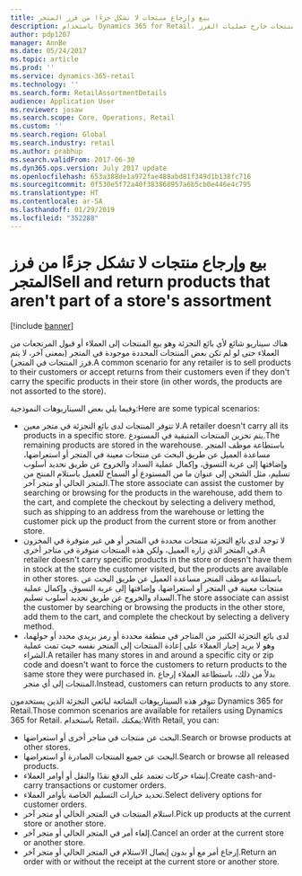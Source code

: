 ```yaml
---
title: بيع وإرجاع منتجات لا تشكل جزءًا من فرز المتجر
description: باستخدام Dynamics 365 for Retail، بيع وإرجاع المنتجات خارج عمليات الفرز.
author: pdp1207
manager: AnnBe
ms.date: 05/24/2017
ms.topic: article
ms.prod: ''
ms.service: dynamics-365-retail
ms.technology: ''
ms.search.form: RetailAssortmentDetails
audience: Application User
ms.reviewer: josaw
ms.search.scope: Core, Operations, Retail
ms.custom: ''
ms.search.region: Global
ms.search.industry: retail
ms.author: prabhup
ms.search.validFrom: 2017-06-30
ms.dyn365.ops.version: July 2017 update
ms.openlocfilehash: 653a388de1a972fae488abd81f349d1b138fc716
ms.sourcegitcommit: 0f530e5f72a40f383868957a6b5cb0e446e4c795
ms.translationtype: HT
ms.contentlocale: ar-SA
ms.lasthandoff: 01/29/2019
ms.locfileid: "352288"
---
```

# <a name="sell-and-return-products-that-arent-part-of-a-stores-assortment"></a><span data-ttu-id="1028f-103">بيع وإرجاع منتجات لا تشكل جزءًا من فرز المتجر</span><span class="sxs-lookup"><span data-stu-id="1028f-103">Sell and return products that aren't part of a store's assortment</span></span>

[!include [banner](includes/banner.md)]

<span data-ttu-id="1028f-104">هناك سيناريو شائع لأي بائع التجزئة وهو بيع المنتجات إلى العملاء أو قبول المرتجعات من العملاء حتى لو لم تكن بعض المنتجات المحددة موجودة في المتجر (بمعنى آخر، لا يتم فرز المنتجات في المتجر).</span><span class="sxs-lookup"><span data-stu-id="1028f-104">A common scenario for any retailer is to sell products to their customers or accept returns from their customers even if they don't carry the specific products in their store (in other words, the products are not assorted to the store).</span></span>

<span data-ttu-id="1028f-105">وفيما يلي بعض السيناريوهات النموذجية:</span><span class="sxs-lookup"><span data-stu-id="1028f-105">Here are some typical scenarios:</span></span>

+ <span data-ttu-id="1028f-106">لا تتوفر المنتجات لدى بائع التجزئة في متجر معين.</span><span class="sxs-lookup"><span data-stu-id="1028f-106">A retailer doesn't carry all its products in a specific store.</span></span> <span data-ttu-id="1028f-107">يتم تخزين المنتجات المتبقية في المستودع.</span><span class="sxs-lookup"><span data-stu-id="1028f-107">The remaining products are stored in the warehouse.</span></span> <span data-ttu-id="1028f-108">باستطاعة موظف المتجر مساعدة العميل عن طريق البحث عن منتجات معينة في المتجر أو استعراضها، وإضافتها إلى عربة التسوق، وإكمال عملية السداد والخروج عن طريق تحديد أسلوب تسليم، مثل الشحن إلى عنوان ما من المستودع أو السماح للعميل باستلام المنتج من المتجر الحالي أو متجر آخر.</span><span class="sxs-lookup"><span data-stu-id="1028f-108">The store associate can assist the customer by searching or browsing for the products in the warehouse, add them to the cart, and complete the checkout by selecting a delivery method, such as shipping to an address from the warehouse or letting the customer pick up the product from the current store or from another store.</span></span>
+ <span data-ttu-id="1028f-109">لا توجد لدى بائع التجزئة منتجات محددة في المتجر أو هي غير متوفرة في المخزون في المتجر الذي زاره العميل، ولكن هذه المنتجات متوفرة في متاجر أخرى.</span><span class="sxs-lookup"><span data-stu-id="1028f-109">A retailer doesn't carry specific products in the store or doesn't have them in stock at the store the customer visited, but the products are available in other stores.</span></span> <span data-ttu-id="1028f-110">باستطاعة موظف المتجر مساعدة العميل عن طريق البحث عن منتجات معينة في المتجر أو استعراضها، وإضافتها إلى عربة التسوق، وإكمال عملية السداد والخروج عن طريق تحديد أسلوب تسليم.</span><span class="sxs-lookup"><span data-stu-id="1028f-110">The store associate can assist the customer by searching or browsing the products in the other store, add them to the cart, and complete the checkout by selecting a delivery method.</span></span>
+ <span data-ttu-id="1028f-111">لدى بائع التجزئة الكثير من المتاجر في منطقة محددة أو رمز بريدي محدد أو حولهما، وهو لا يريد إجبار العملاء على إعادة المنتجات إلى المتجر نفسه حيث تمت عملية الشراء.</span><span class="sxs-lookup"><span data-stu-id="1028f-111">A retailer has many stores in and around a specific city or zip code and doesn't want to force the customers to return products to the same store they were purchased in.</span></span> <span data-ttu-id="1028f-112">بدلاً من ذلك، باستطاعة العملاء إرجاع المنتجات إلى أي متجر.</span><span class="sxs-lookup"><span data-stu-id="1028f-112">Instead, customers can return products to any store.</span></span>

<span data-ttu-id="1028f-113">تتوفر هذه السيناريوهات الشائعة لبائعي التجزئة الذين يستخدمون Dynamics 365 for Retail.</span><span class="sxs-lookup"><span data-stu-id="1028f-113">Those common scenarios are available for retailers using Dynamics 365 for Retail.</span></span> <span data-ttu-id="1028f-114">باستخدام Retail، يمكنك:</span><span class="sxs-lookup"><span data-stu-id="1028f-114">With Retail, you can:</span></span>

+ <span data-ttu-id="1028f-115">البحث عن منتجات في متاجر أخرى أو استعراضها.</span><span class="sxs-lookup"><span data-stu-id="1028f-115">Search or browse products at other stores.</span></span>
+ <span data-ttu-id="1028f-116">البحث عن جميع المنتجات الصادرة أو استعراضها.</span><span class="sxs-lookup"><span data-stu-id="1028f-116">Search or browse all released products.</span></span>
+ <span data-ttu-id="1028f-117">إنشاء حركات تعتمد على الدفع نقدًا والنقل أو أوامر العملاء.</span><span class="sxs-lookup"><span data-stu-id="1028f-117">Create cash-and-carry transactions or customer orders.</span></span>
+ <span data-ttu-id="1028f-118">تحديد خيارات التسليم الخاصة بأوامر العملاء.</span><span class="sxs-lookup"><span data-stu-id="1028f-118">Select delivery options for customer orders.</span></span>
+ <span data-ttu-id="1028f-119">استلام المنتجات في المتجر الحالي أو متجر آخر.</span><span class="sxs-lookup"><span data-stu-id="1028f-119">Pick up products at the current store or another store.</span></span>
+ <span data-ttu-id="1028f-120">إلغاء أمر في المتجر الحالي أو متجر آخر.</span><span class="sxs-lookup"><span data-stu-id="1028f-120">Cancel an order at the current store or another store.</span></span>
+ <span data-ttu-id="1028f-121">إرجاع أمر مع أو بدون إيصال الاستلام في المتجر الحالي أو متجر آخر.</span><span class="sxs-lookup"><span data-stu-id="1028f-121">Return an order with or without the receipt at the current store or another store.</span></span>
